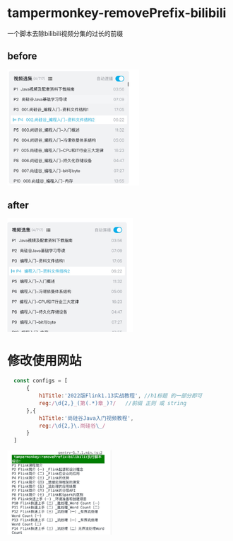 # tampermonkey-removePrefix-bilibili
 一个脚本去除bilibili视频分集的过长的前缀

## before

<img src="https://raw.githubusercontent.com/SoonIter/tampermonkey-removePrefix-bilibili/main/docs/imgs/before.png" alt="before" style="zoom: 33%;" />

## after

<img src="https://raw.githubusercontent.com/SoonIter/tampermonkey-removePrefix-bilibili/main/docs/imgs/after.png" alt="after" style="zoom: 33%;" />

#   修改使用网站
```javascript
  const configs = [
      {
          h1Title:'2022版Flink1.13实战教程', //h1标题 的一部分即可
          reg:/\d{2,}_(第(.*)章_)?/	//前缀 正则 或 string
      },{
          h1Title:'尚硅谷Java入门视频教程',
          reg:/\d{2,}\.尚硅谷\_/
      }
  ]
```


<img src="https://raw.githubusercontent.com/SoonIter/tampermonkey-removePrefix-bilibili/main/docs/imgs/effect.png" alt="effect" style="zoom: 33%;" />


